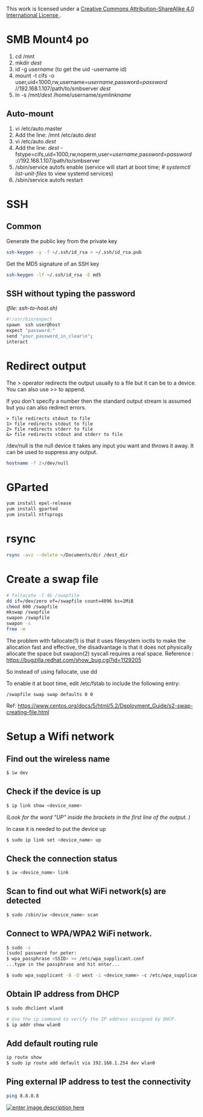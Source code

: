 This work is licensed under a [Creative Commons Attribution-ShareAlike 4.0 International License ](http://creativecommons.org/licenses/by-sa/4.0/).

# SMB Mount4 po

1. cd /mnt
2. mkdir *dest*
3. id -g *username* (to get the uid -username id)
4. mount -t cifs -o  user,uid=1000,rw,username=*username*,password=*password* //192.168.1.107/path/to/smbserver *dest*
5. ln -s /mnt/*dest* /home/username/*symlinkname*

## Auto-mount
1. vi /etc/auto.master
2. Add the line: /mnt /etc/auto.*dest*
3. vi /etc/auto.*dest*
4. Add the line: *dest*      -fstype=cifs,uid=1000,rw,noperm,user=*username*,password=*password*    ://192.168.1.107/path/to/smbserver
5. /sbin/service autofs enable (service will start at boot time; # *systemctl list-unit-files* to view systemd services)
6. /sbin/service autofs restart

# SSH

## Common

Generate the public key from the private key
```bash
ssh-keygen -y -f ~/.ssh/id_rsa > ~/.ssh/id_rsa.pub
```

Get the MD5 signature of an SSH key
```bash
ssh-keygen -lf ~/.ssh/id_rsa -E md5
```

## SSH without typing the password

*(file: ssh-to-host.sh)*
```bash
#!/usr/bin/expect
spawn  ssh user@host
expect "password:"
send "your_password_in_clear\n";
interact
```

# Redirect output

The > operator redirects the output usually to a file but it can be to a device. You can also use >> to append.

If you don't specify a number then the standard output stream is assumed but you can also redirect errors.

```
> file redirects stdout to file
1> file redirects stdout to file
2> file redirects stderr to file
&> file redirects stdout and stderr to file
```

/dev/null is the null device it takes any input you want and throws it away. It can be used to suppress any output.

```bash
hostname -f 2>/dev/null
```

# GParted

```bash
yum install epel-release
yum install gparted
yum install ntfsprogs
```

# rsync

```bash
rsync -avz --delete ~/Documents/dir /dest_dir
```

# Create a swap file

```bash
# fallocate -l 4G /swapfile
dd if=/dev/zero of=/swapfile count=4096 bs=1MiB
chmod 600 /swapfile
mkswap /swapfile
swapon /swapfile
swapon -s
free -m
```

The problem with fallocate(1) is that it uses filesystem ioctls to make the allocation fast and effective, the disadvantage is that it does not physically allocate the space but swapon(2) syscall requires a real space. Reference : https://bugzilla.redhat.com/show_bug.cgi?id=1129205

So instead of using fallocate, use dd

To enable it at boot time, edit /etc/fstab to include the following entry: 
```
/swapfile swap swap defaults 0 0
```

Ref: https://www.centos.org/docs/5/html/5.2/Deployment_Guide/s2-swap-creating-file.html

# Setup a Wifi network

## Find out the wireless name

```bash
$ iw dev
```
## Check if the device is up

```bash
$ ip link show <device_name>
```
*(Look for the word "UP" inside the brackets in the first line of the output. )*

In case it is needed to put the device up
```bash
$ sudo ip link set <device_name> up
```
## Check the connection status
```bash
$ iw <device_name> link
```

## Scan to find out what WiFi network(s) are detected 

```bash
$ sudo /sbin/iw <device_name> scan
```

## Connect to WPA/WPA2 WiFi network. 
```bash
$ sudo -s
[sudo] password for peter: 
$ wpa_passphrase <SSID> >> /etc/wpa_supplicant.conf 
...type in the passphrase and hit enter...

$ sudo wpa_supplicant -B -D wext -i <device_name> -c /etc/wpa_supplicant.conf
```

## Obtain IP address from DHCP
```bash
$ sudo dhclient wlan0

# Use the ip command to verify the IP address assigned by DHCP.
$ ip addr show wlan0
```

## Add default routing rule

```bash
ip route show
$ sudo ip route add default via 192.168.1.254 dev wlan0
```


## Ping external IP address to test the connectivity
```bash
ping 8.8.8.8
```

[![enter image description here](https://i.creativecommons.org/l/by-sa/4.0/80x15.png) ](http://creativecommons.org/licenses/by-sa/4.0/)
